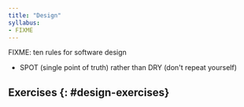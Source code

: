```yaml
---
title: "Design"
syllabus:
- FIXME
---
```


FIXME: ten rules for software design

- SPOT (single point of truth) rather than DRY (don't repeat yourself)

## Exercises {: #design-exercises}

